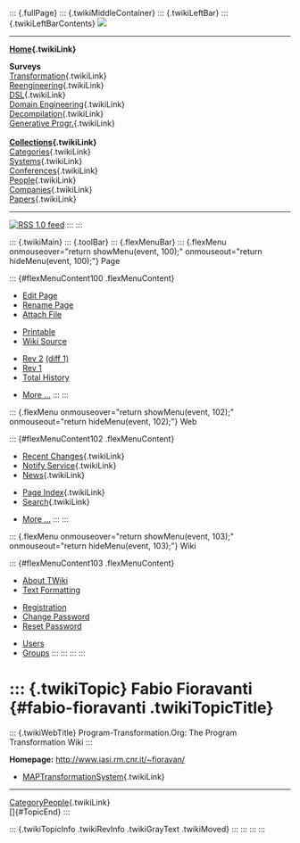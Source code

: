 ::: {.fullPage}
::: {.twikiMiddleContainer}
::: {.twikiLeftBar}
::: {.twikiLeftBarContents}
![](../pub/transformation.gif)

------------------------------------------------------------------------

**[Home](WebHome){.twikiLink}**

**Surveys**\
[Transformation](ProgramTransformation){.twikiLink}\
[Reengineering](ReengineeringWiki){.twikiLink}\
[DSL](DomainSpecificLanguages){.twikiLink}\
[Domain Engineering](DomainEngineering){.twikiLink}\
[Decompilation](DeCompilation){.twikiLink}\
[Generative Progr.](GenerativeProgrammingWiki){.twikiLink}\
\
**[Collections](CategoryCollection){.twikiLink}**\
[Categories](CategoryCategory){.twikiLink}\
[Systems](TransformationSystems){.twikiLink}\
[Conferences](TransformationConferences){.twikiLink}\
[People](TransformationPeople){.twikiLink}\
[Companies](TransformationCompanies){.twikiLink}\
[Papers](CategoryPaper){.twikiLink}

------------------------------------------------------------------------

[![](../pub/rss.gif "RSS 1.0 feed")](WebRss@skin=rss)
:::
:::

::: {.twikiMain}
::: {.toolBar}
::: {.flexMenuBar}
::: {.flexMenu onmouseover="return showMenu(event, 100);" onmouseout="return hideMenu(event, 100);"}
Page

::: {#flexMenuContent100 .flexMenuContent}
-   [Edit
    Page](http://www.program-transformation.org/edit/Transform/FabioFioravanti?t=1536826366)
-   [Rename
    Page](http://www.program-transformation.org/rename/Transform/FabioFioravanti)
-   [Attach
    File](http://www.program-transformation.org/attach/Transform/FabioFioravanti)

<!-- -->

-   [Printable](http://www.program-transformation.org/view/Transform/FabioFioravanti?skin=print.pattern)
-   [Wiki
    Source](http://www.program-transformation.org/view/Transform/FabioFioravanti?skin=text&raw=on&contenttype=text/plain)

<!-- -->

-   [Rev
    2](http://www.program-transformation.org/view/Transform/FabioFioravanti?rev=1.2)
    [(diff 1)](http://www.program-transformation.org/rdiff/Transform/FabioFioravanti?rev1=1.2&rev2=1.1)
-   [Rev
    1](http://www.program-transformation.org/view/Transform/FabioFioravanti?rev=1.1)
-   [Total
    History](http://www.program-transformation.org/rdiff/Transform/FabioFioravanti)

<!-- -->

-   [More
    \...](http://www.program-transformation.org/oops/Transform/FabioFioravanti?template=oopsmore&param1=1.2&param2=1.2)
:::
:::

::: {.flexMenu onmouseover="return showMenu(event, 102);" onmouseout="return hideMenu(event, 102);"}
Web

::: {#flexMenuContent102 .flexMenuContent}
-   [Recent Changes](WebChanges){.twikiLink}
-   [Notify Service](WebNotify){.twikiLink}
-   [News](WebNews){.twikiLink}

<!-- -->

-   [Page Index](WebIndex){.twikiLink}
-   [Search](WebSearch){.twikiLink}

<!-- -->

-   [More
    \...](http://www.program-transformation.org/oops/Transform/FabioFioravanti?template=oopsmore&param1=1.2&param2=1.2)
:::
:::

::: {.flexMenu onmouseover="return showMenu(event, 103);" onmouseout="return hideMenu(event, 103);"}
Wiki

::: {#flexMenuContent103 .flexMenuContent}
-   [About
    TWiki](http://www.program-transformation.org/view/TWiki/WebHome)
-   [Text
    Formatting](http://www.program-transformation.org/view/TWiki/TextFormattingRules)

<!-- -->

-   [Registration](http://www.program-transformation.org/view/TWiki/TWikiRegistration)
-   [Change
    Password](http://www.program-transformation.org/view/TWiki/ChangePassword)
-   [Reset
    Password](http://www.program-transformation.org/view/TWiki/ResetPassword)

<!-- -->

-   [Users](http://www.program-transformation.org/view/Main/TWikiUsers)
-   [Groups](http://www.program-transformation.org/view/Main/TWikiGroups)
:::
:::
:::
:::

::: {.twikiTopic}
Fabio Fioravanti {#fabio-fioravanti .twikiTopicTitle}
================

::: {.twikiWebTitle}
Program-Transformation.Org: The Program Transformation Wiki
:::

**Homepage:** <http://www.iasi.rm.cnr.it/~fioravan/>

-   [MAPTransformationSystem](MAPTransformationSystem){.twikiLink}

------------------------------------------------------------------------

[CategoryPeople](CategoryPeople){.twikiLink}\
[]{#TopicEnd}
:::

::: {.twikiTopicInfo .twikiRevInfo .twikiGrayText .twikiMoved}
:::
:::
:::
:::

